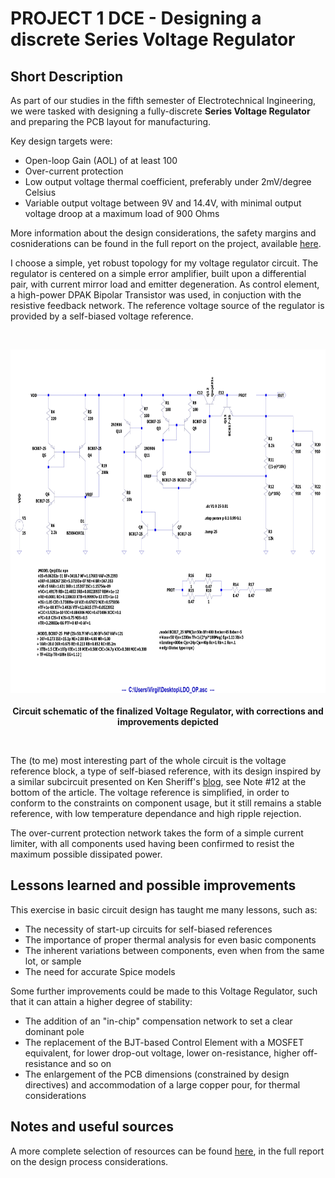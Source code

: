 # PROJECT 1 DCE - Designing a discrete Series Voltage Regulator
## Short Description
As part of our studies in the fifth semester of Electrotechnical Ingineering, we were tasked with designing a fully-discrete **Series Voltage Regulator** and preparing the PCB layout for manufacturing.

Key design targets were:
- Open-loop Gain (AOL) of at least 100
- Over-current protection
- Low output voltage thermal coefficient, preferably under 2mV/degree Celsius
- Variable output voltage between 9V and 14.4V, with minimal output voltage droop at a maximum load of 900 Ohms

More information about the design considerations, the safety margins and cosniderations can be found in the full report on the project, available <a href="https://github.com/Riggstadt/PROIECT_1_ETTI/blob/main/DOCUMENTATION/DOCUMENTATIE_P1_SERS_N18_RONCEA_TEODOR_VIRGIL_431C.pdf">here</a>.

I choose a simple, yet robust topology for my voltage regulator circuit. The regulator is centered on a simple error amplifier, built upon a differential pair, with current mirror load and emitter degeneration. As control element, a high-power DPAK Bipolar Transistor was used, in conjuction with the resistive feedback network. The reference voltage source of the regulator is provided by a self-biased voltage reference.

<br>
  <p align="center">
    <img height = "550" src = "SIMULATIONS/LDO_OP.jpg">
    <br>
    <br>
    <a><b>Circuit schematic of the finalized Voltage Regulator, with corrections and improvements depicted</b></a>
</p>
<br>


The (to me) most interesting part of the whole circuit is the voltage reference block, a type of self-biased reference, with its design inspired by a similar subcircuit presented on Ken Sheriff's <a href="https://www.righto.com/2020/09/how-to-multiply-currents-inside.html">blog</a>, see Note #12 at the bottom of the article. The voltage reference is simplified, in order to conform to the constraints on component usage, but it still remains a stable reference, with low temperature dependance and high ripple rejection.

The over-current protection network takes the form of a simple current limiter, with all components used having been confirmed to resist the maximum possible dissipated power.

## Lessons learned and possible improvements
This exercise in basic circuit design has taught me many lessons, such as:
- The necessity of start-up circuits for self-biased references
- The importance of proper thermal analysis for even basic components
- The inherent variations between components, even when from the same lot, or sample
- The need for accurate Spice models

Some further improvements could be made to this Voltage Regulator, such that it can attain a higher degree of stability:
- The addition of an "in-chip" compensation network to set a clear dominant pole
- The replacement of the BJT-based Control Element with a MOSFET equivalent, for lower drop-out voltage, lower on-resistance, higher off-resistance and so on
- The enlargement of the PCB dimensions (constrained by design directives) and accommodation of a large copper pour, for thermal considerations

## Notes and useful sources
A more complete selection of resources can be found  <a href="https://github.com/Riggstadt/PROIECT_1_ETTI/blob/main/DOCUMENTATION/DOCUMENTATIE_P1_SERS_N18_RONCEA_TEODOR_VIRGIL_431C.pdf">here</a>, in the full report on the design process considerations.
